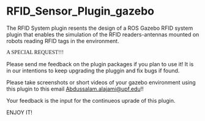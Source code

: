 # RFID_Sensor_Plugin_gazebo
The RFID System plugin resents the design of a ROS Gazebo RFID system plugin that enables the simulation of the RFID readers-antennas mounted on robots reading RFID tags in the environment.

<span style="font-family: 'Lucida Console';">A SPECIAL REQUEST!!!
</span>

Please send me feedback on the plugin packages if you plan to use it!
It is in our intentions to keep upgrading the pluggin and fix bugs if found.

Please take screenshots or short videos of your gazebo environment using this plugin to this email Abdussalam.alajami@upf.edu!!

Your feedback is the input for the continueos uprade of this plugin.

ENJOY IT!
